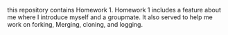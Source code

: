 this repository contains Homework 1. Homework 1 includes a feature about me where I introduce myself and a groupmate. It also served to help me work on forking, Merging, cloning, and logging.
